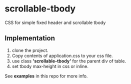 # scrollable-tbody
CSS for simple fixed header and scrollable tbody

## Implementation

1. clone the project.
2. Copy contents of application.css to your css file.
3. use class **'scrollable-tbody'** for the parent div of table.
4. set tbody max-height in css or inline.

See **examples** in this repo for more info.
